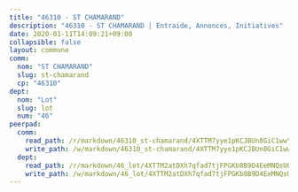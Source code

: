 ```yaml
---
title: "46310 - ST CHAMARAND"
description: "46310 - ST CHAMARAND | Entraide, Annonces, Initiatives"
date: 2020-01-11T14:09:21+09:00
collapsible: false
layout: commune
comm:
  nom: "ST CHAMARAND"
  slug: st-chamarand
  cp: "46310"
dept:
  nom: "Lot"
  slug: lot
  num: "46"
peerpad:
  comm:
    read_path: /r/markdown/46310_st-chamarand/4XTTM7yye1pKCJBUn8GiC1wwYAjbHkYyNnWJJ1J8bwjDWDLrW
    write_path: /w/markdown/46310_st-chamarand/4XTTM7yye1pKCJBUn8GiC1wwYAjbHkYyNnWJJ1J8bwjDWDLrW-K3TgTyJHxCgCVTaZdWVewC5Yu46P1wo9VLeMw3mM5XRJAZKBmtBL7gM6ijXMiq8dazCbdHMwreauSHrj48SS3U8T7mYoMyT9BWNfnRr2KXV2h79qBenLCqnt4DpCcLFNpDga3BXY
  dept:
    read_path: /r/markdown/46_lot/4XTTM2atDXh7qfad7tjFPGKb8B9D4EeMNQsUG7H6r5PvcsmQY
    write_path: /w/markdown/46_lot/4XTTM2atDXh7qfad7tjFPGKb8B9D4EeMNQsUG7H6r5PvcsmQY-K3TgUvJaCyZvzJ7KFBouD3E9Db8SxVd6F9MJ4VM5wtYfGyhK8U9f2jgCEG1ZP5QbGj9NK2WPVZdPjtw9bJHLE1PoGwVsSft8aSDsZrWh6CwkugjgRfbWWHf5TabrG7vmtM7v9WUc
---
```


